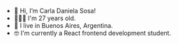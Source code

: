 - 👋 Hi, I’m Carla Daniela Sosa! 
- 🙎🏽‍♀️ I'm 27 years old.
- 🌆 I live in Buenos Aires, Argentina.
- 🤓 I'm currently a React frontend development student.


<!---
carladaaniela/carladaaniela is a ✨ special ✨ repository because its `README.md` (this file) appears on your GitHub profile.
You can click the Preview link to take a look at your changes.
--->

